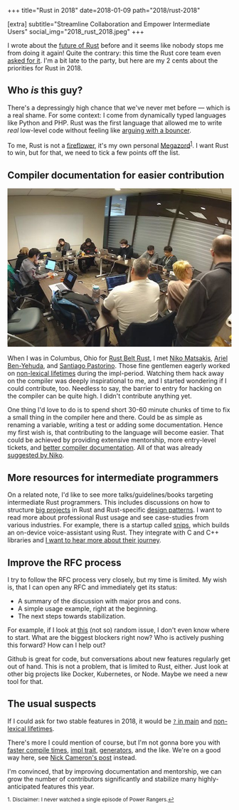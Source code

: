 +++
title="Rust in 2018"
date=2018-01-09
path="2018/rust-2018"

[extra]
subtitle="Streamline Collaboration and Empower Intermediate Users"
social_img="2018_rust_2018.jpeg"
+++


I wrote about the [future of Rust](./posts/2017/future-of-rust/index.md) before and it seems like nobody stops me from doing it again! Quite the contrary: this time the Rust core team even [asked for it](https://blog.rust-lang.org/2018/01/03/new-years-rust-a-call-for-community-blogposts.html).
I'm a bit late to the party, but here are my 2 cents about the priorities for Rust in 2018.

<!-- more -->

## Who *is* this guy?

There's a depressingly high chance that we've never met before &mdash; which is a real shame.
For some context: I come from dynamically typed languages like Python and PHP.
Rust was the first language that allowed me to write *real* low-level code without feeling like [arguing with a bouncer](https://www.youtube.com/watch?v=5uurT7yVWkQ). 

To me, Rust is not a [fireflower](https://brson.github.io/fireflowers/), it's my own personal [Megazord](https://en.wikipedia.org/wiki/List_of_Zords)<sup><a href="#fn1" id="ref1">1</a></sup>.
I want Rust to win, but for that, we need to tick a few points off the list.

## Compiler documentation for easier contribution

![Rust programmers hacking during the Impl days at RustBeltRust](./rustbeltrust.jpeg)

When I was in Columbus, Ohio for [Rust Belt Rust](https://www.rust-belt-rust.com/), I met [Niko Matsakis](https://twitter.com/nikomatsakis), [Ariel Ben-Yehuda](https://github.com/arielb1), and [Santiago Pastorino](https://twitter.com/spastorino).
Those fine gentlemen eagerly worked on [non-lexical lifetimes](https://github.com/rust-lang/rust/pull/45538) during the impl-period.
Watching them hack away on the compiler was deeply inspirational to me, and I started wondering if I could contribute, too.
Needless to say, the barrier to entry for hacking on the compiler can be quite high.
I didn't contribute anything yet.

One thing I'd love to do is to spend short 30-60 minute chunks of time to fix a small thing in the compiler here and there. Could be as simple as renaming a variable, writing a test or adding some documentation.
Hence my first wish is, that contributing to the language will become easier.
That could be achieved by providing extensive mentorship, more entry-level tickets, and [better compiler documentation](https://internals.rust-lang.org/t/so-you-want-to-hack-on-the-rust-compiler-a-plan-for-a-book/).
All of that was already [suggested by Niko](http://smallcultfollowing.com/babysteps/blog/2018/01/05/lessons-from-the-impl-period/).

## More resources for intermediate programmers

On a related note, I'd like to see more talks/guidelines/books targeting intermediate Rust programmers.
This includes discussions on how to structure [big projects](https://github.com/servo/servo) in Rust and Rust-specific [design patterns](https://github.com/rust-unofficial/patterns).
I want to read more about professional Rust usage and see case-studies from various industries.
For example, there is a startup called [snips](https://snips.ai/), which builds an on-device voice-assistant using Rust.
They integrate with C and C++ libraries and [I want to hear more about their journey](https://medium.com/snips-ai/snips-big-wish-for-rust2018-libraries-or-portability-pick-two-814d104586d9).

## Improve the RFC process

I try to follow the RFC process very closely, but my time is limited.
My wish is, that I can open any RFC and immediately get its status:

* A summary of the discussion with major pros and cons.
* A simple usage example, right at the beginning.
* The next steps towards stabilization.

For example, if I look at [this](https://github.com/rust-lang/rfcs/issues/323) (not so) random issue, I don't even know where to start. What are the biggest blockers right now? Who is actively pushing this forward? How can I help out?

Github is great for code, but conversations about new features regularly get out of hand.
This is not a problem, that is limited to Rust, either. Just look at other big projects like Docker, Kubernetes, or Node.
Maybe we need a new tool for that.

## The usual suspects

If I could ask for two stable features in 2018, it would be [`?` in main](https://github.com/rust-lang/rust/issues/43301) 
and [non-lexical lifetimes](https://github.com/rust-lang/rust/issues/44928).

There's more I could mention of course, but I'm not gonna bore you with [faster compile times](https://blog.rust-lang.org/2016/09/08/incremental.html), [impl trait](https://github.com/rust-lang/rust/issues/34511), [generators](https://doc.rust-lang.org/1.22.0/std/ops/trait.Generator.html), and the like.
We're on a good way here, see [Nick Cameron's post](https://www.ncameron.org/blog/rust-2018/) instead.

I'm convinced, that by improving documentation and mentorship, we can grow the number of contributors significantly
and stabilize many highly-anticipated features this year.

<sup id="fn1">1. Disclaimer: I never watched a single episode of Power Rangers.<a href="#ref1" title="Jump back to footnote 1 in the text.">↩</a></sup>  